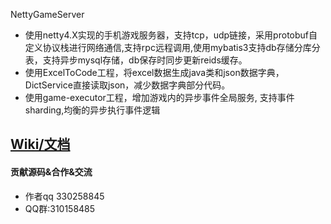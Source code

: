 NettyGameServer

- 使用netty4.X实现的手机游戏服务器，支持tcp，udp链接，采用protobuf自定义协议栈进行网络通信,支持rpc远程调用,使用mybatis3支持db存储分库分表，支持异步mysql存储，db保存时同步更新reids缓存。
- 使用ExcelToCode工程，将excel数据生成java类和json数据字典，DictService直接读取json，减少数据字典部分代码。
- 使用game-executor工程，增加游戏内的异步事件全局服务, 支持事件sharding,均衡的异步执行事件逻辑
## [Wiki/文档](https://github.com/jwpttcg66/NettyGameServer/wiki)

#### 贡献源码&合作&交流

- 作者qq 330258845
- QQ群:310158485
